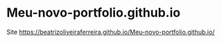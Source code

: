 # Meu-novo-portfolio.github.io

Site https://beatrizoliveiraferreira.github.io/Meu-novo-portfolio.github.io/
